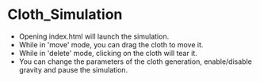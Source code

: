 # Cloth_Simulation
* Opening index.html will launch the simulation.
* While in 'move' mode, you can drag the cloth to move it.
* While in 'delete' mode, clicking on the cloth will tear it.
* You can change the parameters of the cloth generation, enable/disable gravity and pause the simulation.
